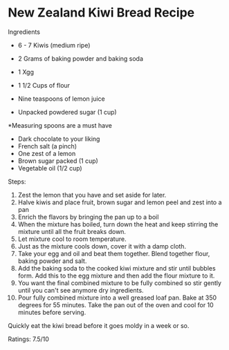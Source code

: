 # New Zealand Kiwi Bread Recipe

Ingredients

- 6 - 7 Kiwis (medium ripe)

- 2 Grams of baking powder and baking soda

- 1 Xgg

- 1 1/2 Cups of flour

- Nine teaspoons of lemon juice

- Unpacked powdered sugar (1 cup)

*Measuring spoons are a must have

- Dark chocolate to your liking
- French salt (a pinch)
- One zest of a lemon
- Brown sugar packed (1 cup)
- Vegetable oil (1/2 cup)



Steps:

1. Zest the lemon that you have and set aside for later. 
2. Halve kiwis and place fruit, brown sugar and lemon peel and zest into a pan
3. Enrich the flavors by bringing the pan up to a boil
4. When the mixture has boiled, turn down the heat and keep stirring the mixture until all the fruit breaks down.
5. Let mixture cool to room temperature. 
6. Just as the mixture cools down, cover it with a damp cloth. 
7. Take your egg and oil and beat them together. Blend together flour, baking powder and salt. 
8. Add the baking soda to the cooked kiwi mixture and stir until bubbles form. Add this to the egg mixture and then add the flour mixture to it. 
9. You want the final combined mixture to be fully combined so stir gently until you can't see anymore dry ingredients. 
10. Pour fully combined mixture into a well greased loaf pan. Bake at 350 degrees for 55 minutes. Take the pan out of the oven and cool for 10 minutes before serving. 

Quickly eat the kiwi bread before it goes moldy in a week or so. 

Ratings: 7.5/10